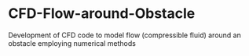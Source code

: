 # CFD-Flow-around-Obstacle
Development of CFD code to model flow (compressible fluid) around an obstacle employing numerical methods
